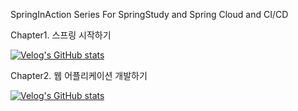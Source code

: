SpringInAction Series For SpringStudy and Spring Cloud and CI/CD

Chapter1. 스프링 시작하기

[![Velog's GitHub stats](https://velog-readme-stats.vercel.app/api/badge?name=spring1)](https://velog.io/@jnissi92/spring-in-action-first)

Chapter2. 웹 어플리케이션 개발하기

[![Velog's GitHub stats](https://velog-readme-stats.vercel.app/api/badge?name=spring2)](https://velog.io/@jnissi92/spring-in-action-second)
